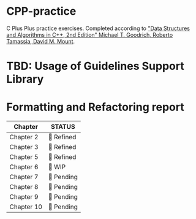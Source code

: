 # CPP-practice
C Plus Plus practice exercises.
Completed according to ["Data Structures and Algorithms in C++, 2nd Edition" Michael T. Goodrich, Roberto Tamassia, David M. Mount](https://www.wiley.com/en-us/Data+Structures+and+Algorithms+in+C++,+2nd+Edition-p-9780470460443).
# TBD: Usage of Guidelines Support Library
# Formatting and Refactoring report
| Chapter         |  STATUS |
|-----------------|---------|
| Chapter 2       | &#x1F49A; Refined
| Chapter 3       | &#x1F49A; Refined
| Chapter 5       | &#x1F49A; Refined
| Chapter 6       | &#x1F49B; WIP
| Chapter 7       | &#x1F49C; Pending
| Chapter 8       | &#x1F49C; Pending
| Chapter 9       | &#x1F49C; Pending
| Chapter 10      | &#x1F49C; Pending
